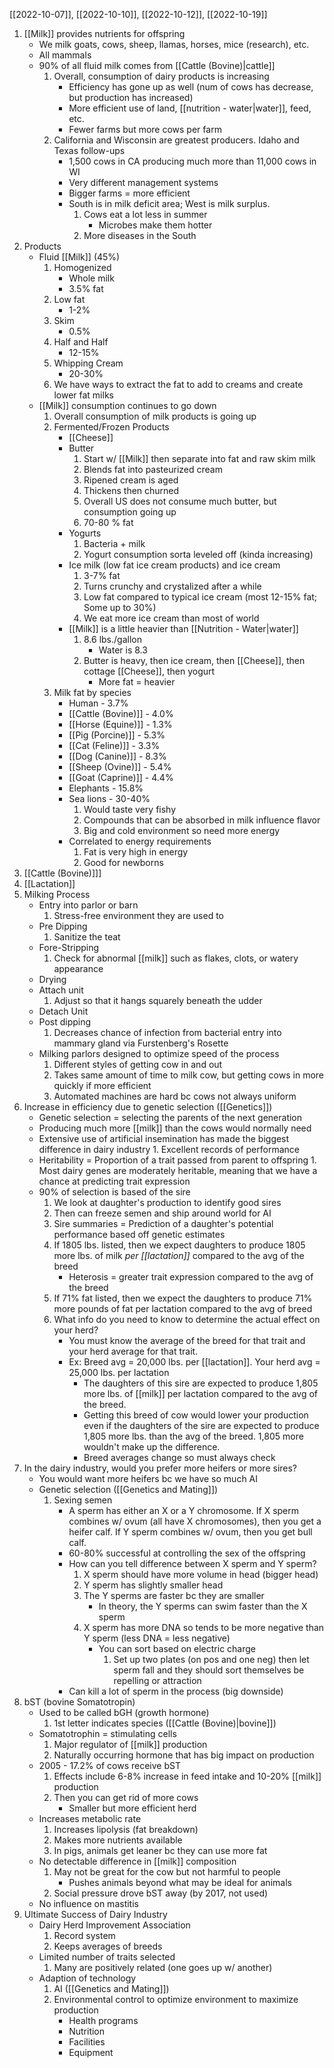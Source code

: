 [[2022-10-07]], [[2022-10-10]], [[2022-10-12]], [[2022-10-19]]

1. [[Milk]] provides nutrients for offspring
	- We milk goats, cows, sheep, llamas, horses, mice (research), etc.
	- All mammals 
	- 90% of all fluid milk comes from [[Cattle (Bovine)|cattle]]
		1. Overall, consumption of dairy products is increasing
			- Efficiency has gone up as well (num of cows has decrease, but production has increased)
			- More efficient use of land, [[nutrition - water|water]], feed, etc.
			- Fewer farms but more cows per farm
		2. California and Wisconsin are greatest producers. Idaho and Texas follow-ups
			- 1,500 cows in CA producing much more than 11,000 cows in WI
			- Very different management systems
			- Bigger farms = more efficient
			- South is in milk deficit area; West is milk surplus.
				1. Cows eat a lot less in summer
					- Microbes make them hotter
				2. More diseases in the South
2. Products
	- Fluid [[Milk]] (45%)
		1. Homogenized
			- Whole milk
			- 3.5% fat
		2. Low fat
			- 1-2%
		3. Skim
			- 0.5%
		4. Half and Half
			- 12-15%
		5. Whipping Cream
			- 20-30%
		6. We have ways to extract the fat to add to creams and create lower fat milks
	- [[Milk]] consumption continues to go down
		1. Overall consumption of milk products is going up
		2. Fermented/Frozen Products
			- [[Cheese]]
			- Butter
				1. Start w/ [[Milk]] then separate into fat and raw skim milk
				2. Blends fat into pasteurized cream
				3. Ripened cream is aged 
				4. Thickens then churned
				5. Overall US does not consume much butter, but consumption going up
				6. 70-80 % fat
			- Yogurts
				1. Bacteria + milk
				2. Yogurt consumption sorta leveled off (kinda increasing)
			- Ice milk (low fat ice cream products) and ice cream
				1. 3-7% fat
				2. Turns crunchy and crystalized after a while
				3. Low fat compared to typical ice cream (most 12-15% fat; Some up to 30%)
				4. We eat more ice cream than most of world
			- [[Milk]] is a little heavier than [[Nutrition - Water|water]]
				1. 8.6 lbs./gallon
					- Water is 8.3
				2. Butter is heavy, then ice cream, then [[Cheese]], then cottage [[Cheese]], then yogurt
					- More fat = heavier
		3. Milk fat by species
			- Human - 3.7%
			- [[Cattle (Bovine)]] - 4.0%
			- [[Horse (Equine)]] - 1.3%
			- [[Pig (Porcine)]] - 5.3%
			- [[Cat (Feline)]] - 3.3%
			- [[Dog (Canine)]] - 8.3%
			- [[Sheep (Ovine)]] - 5.4%
			- [[Goat (Caprine)]] - 4.4%
			- Elephants - 15.8%
			- Sea lions - 30-40%
				1. Would taste very fishy
				2. Compounds that can be absorbed in milk influence flavor
				3. Big and cold environment so need more energy
			- Correlated to energy requirements
				1. Fat is very high in energy
				2. Good for newborns
3. [[Cattle (Bovine)]]]
4. [[Lactation]]
7. Milking Process
	 - Entry into parlor or barn
		 1. Stress-free environment they are used to
	- Pre Dipping
		1. Sanitize the teat 
	- Fore-Stripping
		1. Check for abnormal [[milk]] such as flakes, clots, or watery appearance
	- Drying
	- Attach unit
		1. Adjust so that it hangs squarely beneath the udder
	- Detach Unit
	- Post dipping
		1. Decreases chance of infection from bacterial entry into mammary gland via Furstenberg's Rosette
	- Milking parlors designed to optimize speed of the process
		1. Different styles of getting cow in and out
		2. Takes same amount of time to milk cow, but getting cows in more quickly if more efficient 
		3. Automated machines are hard bc cows not always uniform
8. Increase in efficiency due to genetic selection ([[Genetics]])
	- Genetic selection = selecting the parents of the next generation
	- Producing much more [[milk]] than the cows would normally need
	- Extensive use of artificial insemination has made the biggest difference in dairy industry
			1. Excellent records of performance
	- Heritability = Proportion of a trait passed from parent to offspring
			1. Most dairy genes are moderately heritable, meaning that we have a chance at predicting trait expression
	- 90% of selection is based of the sire
		1. We look at daughter's production to identify good sires
		2. Then can freeze semen and ship around world for AI
		3. Sire summaries = Prediction of a daughter's potential performance based off genetic estimates
		 4. If 1805 lbs. listed, then we expect daughters to produce 1805 more lbs. of milk *per [[lactation]]* compared to the avg of the breed
			- Heterosis = greater trait expression compared to the avg of the breed
		5. If 71% fat listed, then we expect the daughters to produce 71% more pounds of fat per lactation compared to the avg of breed
		6. What info do you need to know to determine the actual effect on your herd?
			- You must know the average of the breed for that trait and your herd average for that trait.
			- Ex: Breed avg = 20,000 lbs. per [[lactation]]. Your herd avg = 25,000 lbs. per lactation
				- The daughters of this sire are expected to produce 1,805 more lbs. of [[milk]] per lactation compared to the avg of the breed.
				- Getting this breed of cow would lower your production even if the daughters of the sire are expected to produce 1,805 more lbs. than the avg of the breed. 1,805 more wouldn't make up the difference.
				- Breed averages change so must always check
9. In the dairy industry, would you prefer more heifers or more sires?
	- You would want more heifers bc we have so much AI
	- Genetic selection ([[Genetics and Mating]])
		1. Sexing semen
			- A sperm has either an X or a Y chromosome. If X sperm combines w/ ovum (all have X chromosomes), then you get a heifer calf. If Y sperm combines w/ ovum, then you get bull calf.
			- 60-80% successful at controlling the sex of the offspring 
			- How can you tell difference between X sperm and Y sperm?
				1. X sperm should have more volume in head (bigger head)
				2. Y sperm has slightly smaller head
				3. The Y sperms are faster bc they are smaller
					- In theory, the Y sperms can swim faster than the X sperm
				4. X sperm has more DNA so tends to be more negative than Y sperm (less DNA = less negative)
					- You can sort based on electric charge
						1. Set up two plates (on pos and one neg) then let sperm fall and they should sort themselves be repelling or attraction
			- Can kill a lot of sperm in the process (big downside)
10. bST (bovine Somatotropin)
	- Used to be called bGH (growth hormone)
		1. 1st letter indicates species ([[Cattle (Bovine)|bovine]])
	- Somatotrophin = stimulating cells
		1. Major regulator of [[milk]] production
		2. Naturally occurring hormone that has big impact on production
	- 2005 - 17.2% of cows receive bST
		1. Effects include 6-8% increase in feed intake and 10-20% [[milk]] production
		2. Then you can get rid of more cows
			- Smaller but more efficient herd
	- Increases metabolic rate
		1. Increases lipolysis (fat breakdown)
		2. Makes more nutrients available
		3. In pigs, animals get leaner bc they can use more fat
	- No detectable difference in [[milk]] composition
		1. May not be great for the cow but not harmful to people
			- Pushes animals beyond what may be ideal for animals
		2. Social pressure drove bST away (by 2017, not used)
	- No influence on mastitis 
11. Ultimate Success of Dairy Industry
	- Dairy Herd Improvement Association 
		1. Record system
		2. Keeps averages of breeds
	- Limited number of traits selected 
		1. Many are positively related (one goes up w/ another)
	- Adaption of technology
		1. AI ([[Genetics and Mating]])
		2. Environmental control to optimize environment to maximize production
			- Health programs
			- Nutrition
			- Facilities 
			- Equipment